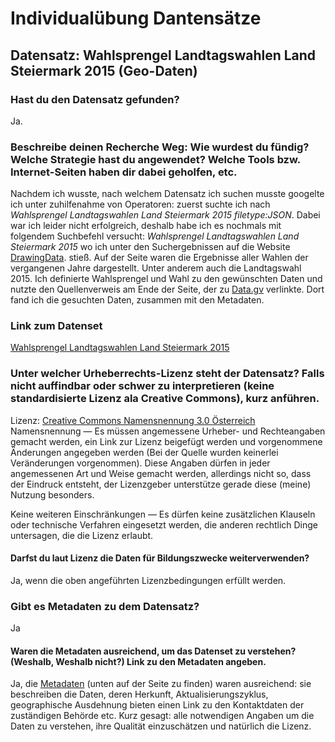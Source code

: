 Individualübung Dantensätze
====================
Datensatz: Wahlsprengel Landtagswahlen Land Steiermark 2015 (Geo-Daten)
---------------------

### Hast du den Datensatz gefunden?
Ja.

### Beschreibe deinen Recherche Weg: Wie wurdest du fündig? Welche Strategie hast du angewendet? Welche Tools bzw. Internet-Seiten haben dir dabei geholfen, etc.

Nachdem ich wusste, nach welchem Datensatz ich suchen musste googelte ich unter zuhilfenahme von Operatoren: zuerst suchte ich nach _Wahlsprengel Landtagswahlen Land Steiermark 2015 filetype:JSON_. Dabei war ich leider nicht erfolgreich, deshalb habe ich es nochmals mit folgendem Suchbefehl versucht: _Wahlsprengel Landtagswahlen Land Steiermark 2015_ wo ich unter den Suchergebnissen auf die Website [DrawingData](https://drawingdata.net/sprengel/). stieß. Auf der Seite waren die Ergebnisse aller Wahlen der vergangenen Jahre dargestellt. Unter anderem auch die Landtagswahl 2015. Ich definierte Wahlsprengel und Wahl zu den gewünschten Daten und nutzte den Quellenverweis am Ende der Seite, der zu [Data.gv](https://www.data.gv.at/katalog/dataset/54171a40-1cfd-11e2-892e-0800200c9a66) verlinkte. Dort fand ich die gesuchten Daten, zusammen mit den Metadaten.

### Link zum Datenset
[Wahlsprengel Landtagswahlen Land Steiermark 2015](https://www.data.gv.at/katalog/dataset/54171a40-1cfd-11e2-892e-0800200c9a66)

### Unter welcher Urheberrechts-Lizenz steht der Datensatz? Falls nicht auffindbar oder schwer zu interpretieren (keine standardisierte Lizenz ala Creative Commons), kurz anführen.
Lizenz: [Creative Commons Namensnennung 3.0 Österreich](https://creativecommons.org/licenses/by/3.0/at/deed.de)
Namensnennung — Es müssen angemessene Urheber- und Rechteangaben gemacht werden, ein Link zur Lizenz beigefügt werden und vorgenommene Änderungen angegeben werden (Bei der Quelle wurden keinerlei Veränderungen vorgenommen). Diese Angaben dürfen in jeder angemessenen Art und Weise gemacht werden, allerdings nicht so, dass der Eindruck entsteht, der Lizenzgeber unterstütze gerade diese (meine) Nutzung besonders.

Keine weiteren Einschränkungen — Es dürfen keine zusätzlichen Klauseln oder technische Verfahren eingesetzt werden, die anderen rechtlich Dinge untersagen, die die Lizenz erlaubt.

#### Darfst du laut Lizenz die Daten für Bildungszwecke weiterverwenden?
Ja, wenn die oben angeführten Lizenzbedingungen erfüllt werden.

### Gibt es Metadaten zu dem Datensatz?
Ja

#### Waren die Metadaten ausreichend, um das Datenset zu verstehen? (Weshalb, Weshalb nicht?) Link zu den Metadaten angeben.
Ja, die [Metadaten](https://www.data.gv.at/katalog/dataset/54171a40-1cfd-11e2-892e-0800200c9a66) (unten auf der Seite zu finden) waren ausreichend: sie beschreiben die Daten, deren Herkunft, Aktualisierungszyklus, geographische Ausdehnung bieten einen Link zu den Kontaktdaten der zuständigen Behörde etc. Kurz gesagt: alle notwendigen Angaben um die Daten zu verstehen, ihre Qualität einzuschätzen und natürlich die Lizenz.
